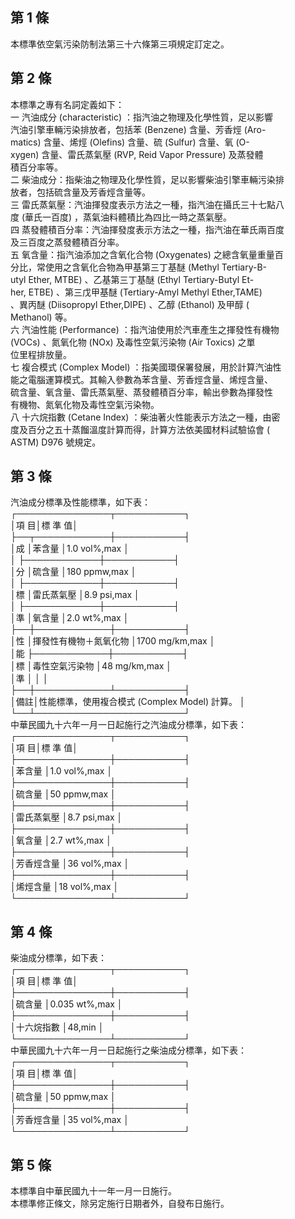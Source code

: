 第 1 條
-------
本標準依空氣污染防制法第三十六條第三項規定訂定之。

第 2 條
-------
本標準之專有名詞定義如下：                                        
一  汽油成分 (characteristic) ：指汽油之物理及化學性質，足以影響  
    汽油引擎車輛污染排放者，包括苯 (Benzene)  含量、芳香烴 (Aro-  
    matics) 含量、烯烴 (Olefins)  含量、硫 (Sulfur) 含量、氧 (O-  
    xygen)  含量、雷氏蒸氣壓 (RVP, Reid Vapor Pressure) 及蒸發體  
    積百分率等。                                                  
二  柴油成分：指柴油之物理及化學性質，足以影響柴油引擎車輛污染排  
    放者，包括硫含量及芳香烴含量等。                              
三  雷氏蒸氣壓：汽油揮發度表示方法之一種，指汽油在攝氏三十七點八  
    度 (華氏一百度) ，蒸氣油料體積比為四比一時之蒸氣壓。          
四  蒸發體積百分率：汽油揮發度表示方法之一種，指汽油在華氏兩百度  
    及三百度之蒸發體積百分率。                                    
五  氧含量：指汽油添加之含氧化合物 (Oxygenates) 之總含氧量重量百  
    分比，常使用之含氧化合物為甲基第三丁基醚 (Methyl Tertiary-B-  
    utyl Ether, MTBE) 、乙基第三丁基醚 (Ethyl Tertiary-Butyl Et-  
    her, ETBE)  、第三戊甲基醚 (Tertiary-Amyl Methyl Ether,TAME)  
    、異丙醚 (Diisopropyl Ether,DIPE) 、乙醇 (Ethanol)  及甲醇 (  
    Methanol) 等。                                                
六  汽油性能 (Performance)  ：指汽油使用於汽車產生之揮發性有機物  
     (VOCs) 、氮氧化物 (NOx)  及毒性空氣污染物 (Air Toxics) 之單  
    位里程排放量。                                                
七  複合模式 (Complex Model)  ：指美國環保署發展，用於計算汽油性  
    能之電腦運算模式。其輸入參數為苯含量、芳香烴含量、烯烴含量、  
    硫含量、氧含量、雷氏蒸氣壓、蒸發體積百分率，輸出參數為揮發性  
    有機物、氮氧化物及毒性空氣污染物。                            
八  十六烷指數 (Cetane Index) ：柴油著火性能表示方法之一種，由密  
    度及百分之五十蒸餾溫度計算而得，計算方法依美國材料試驗協會 (  
    ASTM) D976  號規定。

第 3 條
-------
汽油成分標準及性能標準，如下表：                            
┌───────────────┬───────────┐  
│項                          目│標        準        值│  
├──┬────────────┼───────────┤  
│成  │苯含量                  │1.0 vol%,max          │  
│    ├────────────┼───────────┤  
│分  │硫含量                  │180 ppmw,max          │  
│    ├────────────┼───────────┤  
│標  │雷氏蒸氣壓              │8.9 psi,max           │  
│    ├────────────┼───────────┤  
│準  │氧含量                  │2.0 wt%,max           │  
├──┼────────────┼───────────┤  
│性  │揮發性有機物＋氮氧化物  │1700 mg/km,max        │  
│能  ├────────────┼───────────┤  
│標  │毒性空氣污染物          │48 mg/km,max          │  
│準  │                        │                      │  
├──┼────────────┴───────────┤  
│備註│性能標準，使用複合模式 (Complex Model) 計算。   │  
└──┴────────────────────────┘  
中華民國九十六年一月一日起施行之汽油成分標準，如下表：      
┌───────────────┬───────────┐  
│項                          目│標        準        值│  
├───────────────┼───────────┤  
│苯含量                        │1.0 vol%,max          │  
├───────────────┼───────────┤  
│硫含量                        │50 ppmw,max           │  
├───────────────┼───────────┤  
│雷氏蒸氣壓                    │8.7 psi,max           │  
├───────────────┼───────────┤  
│氧含量                        │2.7 wt%,max           │  
├───────────────┼───────────┤  
│芳香烴含量                    │36 vol%,max           │  
├───────────────┼───────────┤  
│烯烴含量                      │18 vol%,max           │  
└───────────────┴───────────┘

第 4 條
-------
柴油成分標準，如下表：                                      
┌───────────────┬───────────┐  
│項                          目│標        準        值│  
├───────────────┼───────────┤  
│硫含量                        │0.035 wt%,max         │  
├───────────────┼───────────┤  
│十六烷指數                    │48,min                │  
└───────────────┴───────────┘  
中華民國九十六年一月一日起施行之柴油成分標準，如下表：      
┌───────────────┬───────────┐  
│項                          目│標        準        值│  
├───────────────┼───────────┤  
│硫含量                        │50 ppmw,max           │  
├───────────────┼───────────┤  
│芳香烴含量                    │35 vol%,max           │  
└───────────────┴───────────┘

第 5 條
-------
本標準自中華民國九十一年一月一日施行。                
本標準修正條文，除另定施行日期者外，自發布日施行。

